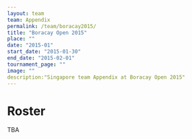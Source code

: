 ```yaml
---
layout: team
team: Appendix
permalink: /team/boracay2015/
title: "Boracay Open 2015"
place: ""
date: "2015-01"
start_date: "2015-01-30"
end_date: "2015-02-01"
tournament_page: ""
image: ""
description:"Singapore team Appendix at Boracay Open 2015"
---
```


# Roster

TBA
